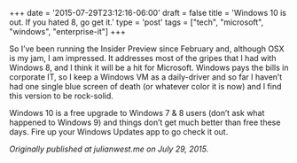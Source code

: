 +++
date = '2015-07-29T23:12:16-06:00'
draft = false
title = 'Windows 10 is out. If you hated 8, go get it.'
type = 'post'
tags = ["tech", "microsoft", "windows", "enterprise-it"]
+++

So I’ve been running the Insider Preview since February and, although OSX is my jam, I am impressed. It addresses most of the gripes that I had with Windows 8, and I think it will be a hit for Microsoft. Windows pays the bills in corporate IT, so I keep a Windows VM as a daily-driver and so far I haven’t had one single blue screen of death (or whatever color it is now) and I find this version to be rock-solid.<br />

Windows 10 is a free upgrade to Windows 7 & 8 users (don’t ask what happened to Windows 9) and things don’t get much better than free these days. Fire up your Windows Updates app to go check it out.<br />

<i>Originally published at julianwest.me on July 29, 2015.</i>
